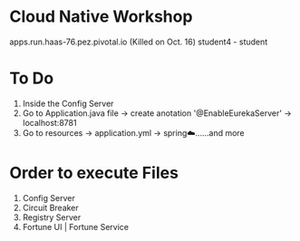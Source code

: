 # Cloud Native Workshop

apps.run.haas-76.pez.pivotal.io (Killed on Oct. 16)
student4 - student


# To Do
1) Inside the Config Server
2) Go to Application.java file -> create anotation '@EnableEurekaServer' -> localhost:8781
3) Go to resources -> application.yml -> spring:cloud:......and more

# Order to execute Files
1) Config Server
2) Circuit Breaker
3) Registry Server
4) Fortune UI | Fortune Service


